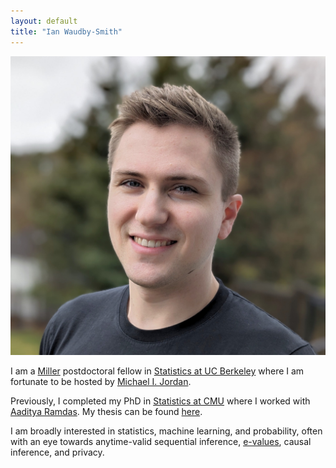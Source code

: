 ```yaml
---
layout: default
title: "Ian Waudby-Smith"
---
```


<img id='headerim' src="/assets/images/headshot2024.jpg">

I am a [Miller](https://miller.berkeley.edu/) postdoctoral fellow in [Statistics at UC Berkeley](https://statistics.berkeley.edu/) where I am fortunate to be hosted by [Michael I. Jordan](https://people.eecs.berkeley.edu/~jordan/). 

Previously, I completed my PhD in [Statistics at CMU](http://stat.cmu.edu/) where I worked with [Aaditya Ramdas](http://www.stat.cmu.edu/~aramdas/). My thesis can be found [here](thesis.pdf).

I am broadly interested in statistics, machine learning, and probability, often with an eye towards anytime-valid sequential inference, [e-values](https://en.wikipedia.org/wiki/E-values), causal inference, and privacy. 

